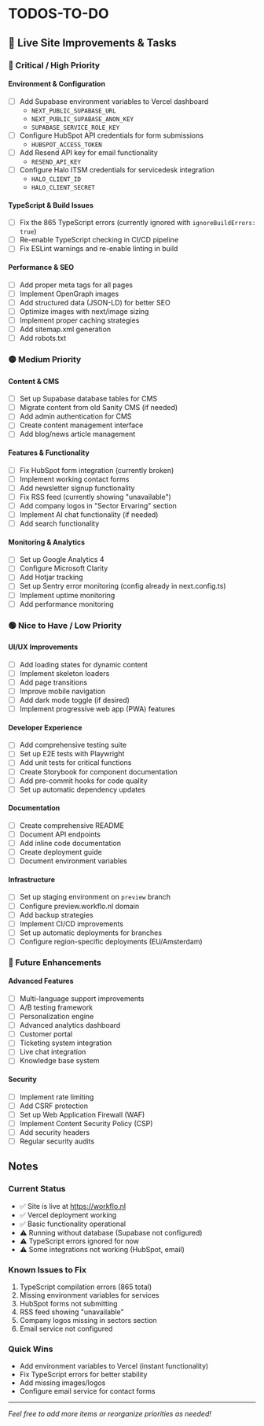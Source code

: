 # TODOS-TO-DO

## 🚀 Live Site Improvements & Tasks

### 🔴 Critical / High Priority

#### Environment & Configuration
- [ ] Add Supabase environment variables to Vercel dashboard
  - `NEXT_PUBLIC_SUPABASE_URL`
  - `NEXT_PUBLIC_SUPABASE_ANON_KEY`
  - `SUPABASE_SERVICE_ROLE_KEY`
- [ ] Configure HubSpot API credentials for form submissions
  - `HUBSPOT_ACCESS_TOKEN`
- [ ] Add Resend API key for email functionality
  - `RESEND_API_KEY`
- [ ] Configure Halo ITSM credentials for servicedesk integration
  - `HALO_CLIENT_ID`
  - `HALO_CLIENT_SECRET`

#### TypeScript & Build Issues
- [ ] Fix the 865 TypeScript errors (currently ignored with `ignoreBuildErrors: true`)
- [ ] Re-enable TypeScript checking in CI/CD pipeline
- [ ] Fix ESLint warnings and re-enable linting in build

#### Performance & SEO
- [ ] Add proper meta tags for all pages
- [ ] Implement OpenGraph images
- [ ] Add structured data (JSON-LD) for better SEO
- [ ] Optimize images with next/image sizing
- [ ] Implement proper caching strategies
- [ ] Add sitemap.xml generation
- [ ] Add robots.txt

### 🟡 Medium Priority

#### Content & CMS
- [ ] Set up Supabase database tables for CMS
- [ ] Migrate content from old Sanity CMS (if needed)
- [ ] Add admin authentication for CMS
- [ ] Create content management interface
- [ ] Add blog/news article management

#### Features & Functionality
- [ ] Fix HubSpot form integration (currently broken)
- [ ] Implement working contact forms
- [ ] Add newsletter signup functionality
- [ ] Fix RSS feed (currently showing "unavailable")
- [ ] Add company logos in "Sector Ervaring" section
- [ ] Implement AI chat functionality (if needed)
- [ ] Add search functionality

#### Monitoring & Analytics
- [ ] Set up Google Analytics 4
- [ ] Configure Microsoft Clarity
- [ ] Add Hotjar tracking
- [ ] Set up Sentry error monitoring (config already in next.config.ts)
- [ ] Implement uptime monitoring
- [ ] Add performance monitoring

### 🟢 Nice to Have / Low Priority

#### UI/UX Improvements
- [ ] Add loading states for dynamic content
- [ ] Implement skeleton loaders
- [ ] Add page transitions
- [ ] Improve mobile navigation
- [ ] Add dark mode toggle (if desired)
- [ ] Implement progressive web app (PWA) features

#### Developer Experience
- [ ] Add comprehensive testing suite
- [ ] Set up E2E tests with Playwright
- [ ] Add unit tests for critical functions
- [ ] Create Storybook for component documentation
- [ ] Add pre-commit hooks for code quality
- [ ] Set up automatic dependency updates

#### Documentation
- [ ] Create comprehensive README
- [ ] Document API endpoints
- [ ] Add inline code documentation
- [ ] Create deployment guide
- [ ] Document environment variables

#### Infrastructure
- [ ] Set up staging environment on `preview` branch
- [ ] Configure preview.workflo.nl domain
- [ ] Add backup strategies
- [ ] Implement CI/CD improvements
- [ ] Set up automatic deployments for branches
- [ ] Configure region-specific deployments (EU/Amsterdam)

### 🔵 Future Enhancements

#### Advanced Features
- [ ] Multi-language support improvements
- [ ] A/B testing framework
- [ ] Personalization engine
- [ ] Advanced analytics dashboard
- [ ] Customer portal
- [ ] Ticketing system integration
- [ ] Live chat integration
- [ ] Knowledge base system

#### Security
- [ ] Implement rate limiting
- [ ] Add CSRF protection
- [ ] Set up Web Application Firewall (WAF)
- [ ] Implement Content Security Policy (CSP)
- [ ] Add security headers
- [ ] Regular security audits

## Notes

### Current Status
- ✅ Site is live at https://workflo.nl
- ✅ Vercel deployment working
- ✅ Basic functionality operational
- ⚠️ Running without database (Supabase not configured)
- ⚠️ TypeScript errors ignored for now
- ⚠️ Some integrations not working (HubSpot, email)

### Known Issues to Fix
1. TypeScript compilation errors (865 total)
2. Missing environment variables for services
3. HubSpot forms not submitting
4. RSS feed showing "unavailable"
5. Company logos missing in sectors section
6. Email service not configured

### Quick Wins
- Add environment variables to Vercel (instant functionality)
- Fix TypeScript errors for better stability
- Add missing images/logos
- Configure email service for contact forms

---

*Feel free to add more items or reorganize priorities as needed!*